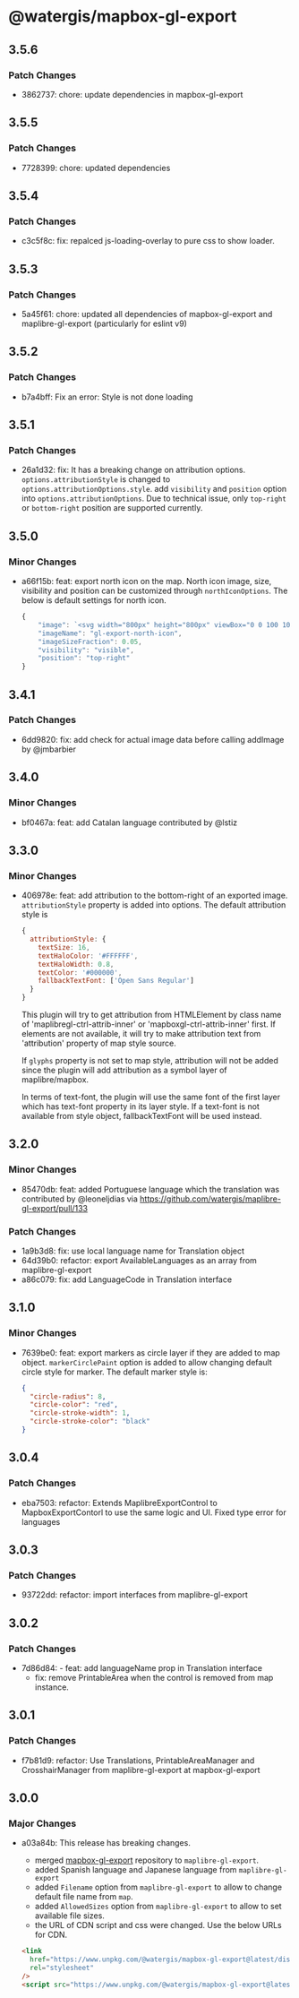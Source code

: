 # @watergis/mapbox-gl-export

## 3.5.6

### Patch Changes

- 3862737: chore: update dependencies in mapbox-gl-export

## 3.5.5

### Patch Changes

- 7728399: chore: updated dependencies

## 3.5.4

### Patch Changes

- c3c5f8c: fix: repalced js-loading-overlay to pure css to show loader.

## 3.5.3

### Patch Changes

- 5a45f61: chore: updated all dependencies of mapbox-gl-export and maplibre-gl-export (particularly for eslint v9)

## 3.5.2

### Patch Changes

- b7a4bff: Fix an error: Style is not done loading

## 3.5.1

### Patch Changes

- 26a1d32: fix: It has a breaking change on attribution options. `options.attributionStyle` is changed to `options.attributionOptions.style`. add `visibility` and `position` option into `options.attributionOptions`. Due to technical issue, only `top-right` or `bottom-right` position are supported currently.

## 3.5.0

### Minor Changes

- a66f15b: feat: export north icon on the map. North icon image, size, visibility and position can be customized through `northIconOptions`. The below is default settings for north icon.

  ```js
  {
      "image": `<svg width="800px" height="800px" viewBox="0 0 100 100" xmlns="http://www.w3.org/2000/svg" xmlns:xlink="http://www.w3.org/1999/xlink" aria-hidden="true" role="img" class="iconify iconify--gis" preserveAspectRatio="xMidYMid meet"><path d="M47.655 1.634l-35 95c-.828 2.24 1.659 4.255 3.68 2.98l33.667-21.228l33.666 21.228c2.02 1.271 4.503-.74 3.678-2.98l-35-95C51.907.514 51.163.006 50 .008c-1.163.001-1.99.65-2.345 1.626zm-.155 14.88v57.54L19.89 91.461z" fill="none" stroke="white" stroke-width="1.5"/><path d="M47.655 1.634l-35 95c-.828 2.24 1.659 4.255 3.68 2.98l33.667-21.228l33.666 21.228c2.02 1.271 4.503-.74 3.678-2.98l-35-95C51.907.514 51.163.006 50 .008c-1.163.001-1.99.65-2.345 1.626zm-.155 14.88v57.54L19.89 91.461z" fill="#000000" fill-rule="evenodd"></path></svg>`,
      "imageName": "gl-export-north-icon",
      "imageSizeFraction": 0.05,
      "visibility": "visible",
      "position": "top-right"
  }
  ```

## 3.4.1

### Patch Changes

- 6dd9820: fix: add check for actual image data before calling addImage by @jmbarbier

## 3.4.0

### Minor Changes

- bf0467a: feat: add Catalan language contributed by @lstiz

## 3.3.0

### Minor Changes

- 406978e: feat: add attribution to the bottom-right of an exported image. `attributionStyle` property is added into options. The default attribution style is

  ```js
  {
    attributionStyle: {
      textSize: 16,
      textHaloColor: '#FFFFFF',
      textHaloWidth: 0.8,
      textColor: '#000000',
      fallbackTextFont: ['Open Sans Regular']
    }
  }
  ```

  This plugin will try to get attribution from HTMLElement by class name of 'maplibregl-ctrl-attrib-inner' or 'mapboxgl-ctrl-attrib-inner' first. If elements are not available, it will try to make attribution text from 'attribution' property of map style source.

  If `glyphs` property is not set to map style, attribution will not be added since the plugin will add attribution as a symbol layer of maplibre/mapbox.

  In terms of text-font, the plugin will use the same font of the first layer which has text-font property in its layer style. If a text-font is not available from style object, fallbackTextFont will be used instead.

## 3.2.0

### Minor Changes

- 85470db: feat: added Portuguese language which the translation was contributed by @leoneljdias via https://github.com/watergis/maplibre-gl-export/pull/133

### Patch Changes

- 1a9b3d8: fix: use local language name for Translation object
- 64d39b0: refactor: export AvailableLanguages as an array from maplibre-gl-export
- a86c079: fix: add LanguageCode in Translation interface

## 3.1.0

### Minor Changes

- 7639be0: feat: export markers as circle layer if they are added to map object. `markerCirclePaint` option is added to allow changing default circle style for marker. The default marker style is:

  ```json
  {
  	"circle-radius": 8,
  	"circle-color": "red",
  	"circle-stroke-width": 1,
  	"circle-stroke-color": "black"
  }
  ```

## 3.0.4

### Patch Changes

- eba7503: refactor: Extends MaplibreExportControl to MapboxExportContorl to use the same logic and UI. Fixed type error for languages

## 3.0.3

### Patch Changes

- 93722dd: refactor: import interfaces from maplibre-gl-export

## 3.0.2

### Patch Changes

- 7d86d84: - feat: add languageName prop in Translation interface
  - fix: remove PrintableArea when the control is removed from map instance.

## 3.0.1

### Patch Changes

- f7b81d9: refactor: Use Translations, PrintableAreaManager and CrosshairManager from maplibre-gl-export at mapbox-gl-export

## 3.0.0

### Major Changes

- a03a84b: This release has breaking changes.

  - merged [mapbox-gl-export](https://github.com/watergis/mapbox-gl-export) repository to `maplibre-gl-export`.
  - added Spanish language and Japanese language from `maplibre-gl-export`
  - added `Filename` option from `maplibre-gl-export` to allow to change default file name from `map`.
  - added `AllowedSizes` option from `maplibre-gl-export` to allow to set available file sizes.
  - the URL of CDN script and css were changed. Use the below URLs for CDN.

  ```html
  <link
  	href="https://www.unpkg.com/@watergis/mapbox-gl-export@latest/dist/mapbox-gl-export.css"
  	rel="stylesheet"
  />
  <script src="https://www.unpkg.com/@watergis/mapbox-gl-export@latest/dist/mapbox-gl-export.umd.js"></script>
  ```
